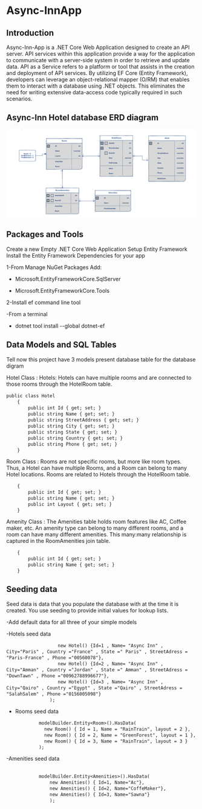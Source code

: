 # Async-InnApp

## Introduction
Async-Inn-App is a .NET Core Web Application designed to create an API server. API services within this application provide a way for the application to communicate with a server-side system in order to retrieve and update data. API as a Service refers to a platform or tool that assists in the creation and deployment of API services. By utilizing EF Core (Entity Framework), developers can leverage an object-relational mapper (O/RM) that enables them to interact with a database using .NET objects. This eliminates the need for writing extensive data-access code typically required in such scenarios.
## Async-Inn Hotel database ERD diagram
![](./Async-demo.png)

## Packages and Tools

Create a new Empty .NET Core Web Application Setup Entity Framework Install the Entity Framework Dependencies for your app

 1-From Manage NuGet Packages Add:

- Microsoft.EntityFrameworkCore.SqlServer

- Microsoft.EntityFrameworkCore.Tools

2-Install ef command line tool

-From a terminal

- dotnet tool install --global dotnet-ef


## Data Models and SQL Tables
Tell now this project have 3 models present database table for the database digram


Hotel Class : Hotels: Hotels can have multiple rooms and are connected to those rooms through the HotelRoom table.
```b
public class Hotel
    {
        public int Id { get; set; }
        public string Name { get; set; }
        public string StreetAddress { get; set; }
        public string City { get; set; }
        public string State { get; set; }
        public string Country { get; set; }
        public string Phone { get; set; }
    }
```

Room Class : Rooms are not specific rooms, but more like room types. Thus, a Hotel can have multiple Rooms, and a Room can belong to many Hotel locations. Rooms are related to Hotels through the HotelRoom table.
```b public class Room
    {
        public int Id { get; set; }
        public string Name { get; set; }
        public int Layout { get; set; }
    }
 ```
Amenity Class : The Amenities table holds room features like AC, Coffee maker, etc. An amenity type can belong to many different rooms, and a room can have many different amenities. This many:many relationship is captured in the RoomAmenities join table.
```b  public class Amenity
    {
        public int Id { get; set; }
        public string Name { get; set; }
    }
```


## Seeding data
Seed data is data that you populate the database with at the time it is created. You use seeding to provide initial values for lookup lists.

-Add default data for all three of your simple models

-Hotels seed data

```b modelBuilder.Entity<Hotel>().HasData(
                   new Hotel() {Id=1 , Name= "Async Inn" , City="Paris" , Country ="France" , State =" Paris" , StreetAdress = "Paris-France" , Phone ="00560078"},
                   new Hotel() {Id=2 , Name= "Async Inn" , City="Amman" , Country ="Jordan" , State =" Amman" , StreetAdress = "DownTawn" , Phone ="00962788996677"},
                   new Hotel() {Id=3 , Name= "Async Inn" , City="Qairo" , Country ="Egypt" , State ="Qairo" , StreetAdress = "SalahSalem" , Phone ="0156005098"}
                );
```


- Rooms seed data

```b
            modelBuilder.Entity<Room>().HasData(
              new Room() { Id = 1, Name = "RainTrain", layout = 2 },
              new Room() { Id = 2, Name = "GreenForest", layout = 1 },
              new Room() { Id = 3, Name = "RainTrain", layout = 3 }
            );

```

   -Amenities seed data

```b
            
            modelBuilder.Entity<Amenities>().HasData(
                new Amenities() { Id=1, Name="Ac"},
                new Amenities() { Id=2, Name="CoffeMaker"},
                new Amenities() { Id=3, Name="Sawna"}
                );
 ```